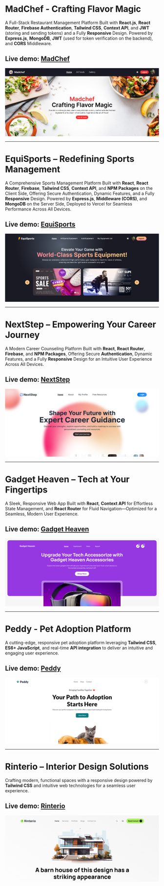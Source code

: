 # MadChef - Crafting Flavor Magic
A Full-Stack Restaurant Management Platform Built with **React.js**, **React Router**, **Firebase Authentication**, **Tailwind CSS**, **Context API**, and **JWT** (storing and sending tokens) and a Fully **Responsive** Design. Powered by **Express.js**, **MongoDB**, **JWT** (used for token verification on the backend), and **CORS** Middleware.
## Live demo: [MadChef](https://storied-halva-b354f3.netlify.app/)
![Screenshot](thumb-images/madchef.png)

<hr/>

# EquiSports – Redefining Sports Management
A Comprehensive Sports Management Platform Built with **React**, **React Router**, **Firebase**, **Tailwind CSS**, **Context API**, and **NPM Packages** on the Client Side, Offering Secure Authentication, Dynamic Features, and a Fully **Responsive** Design. Powered by **Express.js**, **Middleware (CORS)**, and **MongoDB** on the Server Side, Deployed to Vercel for Seamless Performance Across All Devices.
## Live demo: [EquiSports](https://reliable-beijinho-b77bf7.netlify.app/)
![Screenshot](thumb-images/EquiSports.png)

<hr/>

# NextStep – Empowering Your Career Journey
A Modern Career Counseling Platform Built with **React**, **React Router**, **Firebase**, and **NPM Packages**, Offering Secure **Authentication**, Dynamic Features, and a Fully **Responsive** Design for an Intuitive User Experience Across All Devices.
## Live demo: [NextStep](https://thriving-starlight-762625.netlify.app/)
![Screenshot](thumb-images/nextstep.png)

<hr/>

# Gadget Heaven – Tech at Your Fingertips
A Sleek, Responsive Web App Built with **React**, **Context API** for Effortless State Management, and **React Router** for Fluid Navigation—Optimized for a Seamless, Modern User Experience.
## Live demo: [Gadget Heaven](https://imaginative-semolina-e3f9d0.netlify.app/)
![Screenshot](thumb-images/gadget.png)

<hr/>

# Peddy - Pet Adoption Platform
A cutting-edge, responsive pet adoption platform leveraging **Tailwind CSS**, **ES6+ JavaScript**, and real-time **API integration** to deliver an intuitive and engaging user experience.
## Live demo: [Peddy](https://peddy-a5.netlify.app/)
![Screenshot](thumb-images/peddy.png)

<hr/>

# Rinterio – Interior Design Solutions
Crafting modern, functional spaces with a responsive design powered by **Tailwind CSS** and intuitive web technologies for a seamless user experience.
## Live demo: [Rinterio](https://rinterio-a3.netlify.app/)
![Screenshot](thumb-images/rinterio.png)
